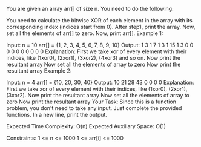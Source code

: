 You are given an array arr[] of size n. You need to do the following:

You need to calculate the bitwise XOR of each element in the array with its corresponding index (indices start from 0).
After step1, print the array.
Now, set all the elements of arr[] to zero.
Now, print arr[].
Example 1:

Input:
n = 10
arr[] = {1, 2, 3, 4, 5, 6, 7, 8, 9, 10}
Output:
1 3 1 7 1 3 1 15 1 3
0 0 0 0 0 0 0 0 0 0
Explanation:
First we take xor of every element with
their indices, like (1xor0), (2xor1), (3xor2), (4xor3) and so on.
Now print the resultant array
Now set all the elements of array to zero
Now print the resultant array
Example 2:

Input:
n = 4
arr[] = {10, 20, 30, 40}
Output:
10 21 28 43
0 0 0 0
Explanation:
First we take xor of every element with
their indices, like (1xor0), (2xor1), (3xor2).
Now print the resultant array
Now set all the elements of array to zero
Now print the resultant array
Your Task:
Since this is a function problem, you don't need to take any input. Just complete the provided functions. In a new line, print the output.

Expected Time Complexity: O(n)
Expected Auxiliary Space: O(1)

Constraints:
1 <= n <= 1000
1 <= arr[i] <= 1000

